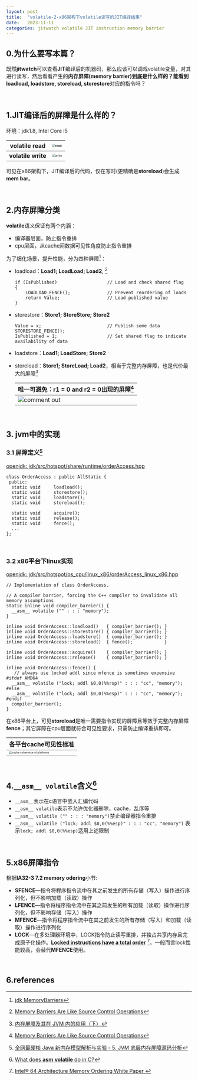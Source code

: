 ```yaml
---
layout: post
title:  "volatile-2-x86架构下volatile读写的JIT编译结果"
date:   2023-11-11
categories: jitwatch volatile JIT instruction memory barrier
---
```




## 0.为什么要写本篇？

既然**jitwatch**可以查看**JIT**编译后的机器码，那么应该可以调戏volatile变量，对其进行读写，然后看看产生的**内存屏障(memory barrier)**到底是什么样的？能看到**loadload, loadstore, storeload, storestore**对应的指令吗？

<br/>

## 1.JIT编译后的屏障是什么样的？

环境：jdk1.8, Intel Core i5

| **volatile read**  | <img src="https://user-images.githubusercontent.com/2216435/282236207-a03d55ec-1cc3-4656-99ff-055d17e30d89.png" alt="read" style="zoom:50%; float: left;" /> |
| ------------------ | ------------------------------------------------------------ |
| **volatile write** | <img src="https://user-images.githubusercontent.com/2216435/282236758-23b5d644-65b6-4d6c-95b5-0bd935d95d4c.png" alt="write" style="zoom:50%; float: left;" /> |

可见在x86架构下，JIT编译后的代码，仅在写时(更精确是**storeload**)会生成**mem bar**。

<br/>

## 2.内存屏障分类

**volatile**语义保证有两个内涵：

* 编译器层面，防止指令重排
* cpu层面，从cache间数据可见性角度防止指令重排

为了细化场景，提升性能，分为四种屏障[^3]：

* loadload：**Load1; LoadLoad; Load2**, [^1]

  ```
  if (IsPublished)                   // Load and check shared flag
  {
      LOADLOAD_FENCE();              // Prevent reordering of loads
      return Value;                  // Load published value
  }
  ```

* storestore：**Store1; StoreStore; Store2**

  ```
  Value = x;                         // Publish some data
  STORESTORE_FENCE();
  IsPublished = 1;                   // Set shared flag to indicate availability of data
  ```

* loadstore：**Load1; LoadStore; Store2**

* storeload：**Store1; StoreLoad; Load2**，相当于完整内存屏障，也是代价最大的屏障[^2]

  | 唯一可避免：r1 = 0 and r2 = 0出现的屏障[^1]                  |
  | ------------------------------------------------------------ |
  | <img src="https://user-images.githubusercontent.com/2216435/282244955-8f7f176a-428c-445b-b8d5-49676a4d8b46.png" alt="comment out" style="zoom:100%; float: left;" /> |

<br/>

## 3. jvm中的实现

### 3.1 屏障定义[^4]

[openjdk: jdk/src/hotspot/share/runtime/orderAccess.hpp](https://github.com/openjdk/jdk/blob/master/src/hotspot/share/runtime/orderAccess.hpp)

```
class OrderAccess : public AllStatic {
 public:
  static void     loadload();
  static void     storestore();
  static void     loadstore();
  static void     storeload();

  static void     acquire();
  static void     release();
  static void     fence();
  ...
};

```

<br/>

### 3.2 x86平台下linux实现

[openjdk: jdk/src/hotspot/os_cpu/linux_x86/orderAccess_linux_x86.hpp](https://github.com/openjdk/jdk/blob/master/src/hotspot/os_cpu/linux_x86/orderAccess_linux_x86.hpp)

```
// Implementation of class OrderAccess.

// A compiler barrier, forcing the C++ compiler to invalidate all memory assumptions
static inline void compiler_barrier() {
  __asm__ volatile ("" : : : "memory");
}

inline void OrderAccess::loadload()   { compiler_barrier(); }
inline void OrderAccess::storestore() { compiler_barrier(); }
inline void OrderAccess::loadstore()  { compiler_barrier(); }
inline void OrderAccess::storeload()  { fence();            }

inline void OrderAccess::acquire()    { compiler_barrier(); }
inline void OrderAccess::release()    { compiler_barrier(); }

inline void OrderAccess::fence() {
   // always use locked addl since mfence is sometimes expensive
#ifdef AMD64
  __asm__ volatile ("lock; addl $0,0(%%rsp)" : : : "cc", "memory");
#else
  __asm__ volatile ("lock; addl $0,0(%%esp)" : : : "cc", "memory");
#endif
  compiler_barrier();
}
```

在x86平台上，可见**storeload**是唯一需要指令实现的屏障且等效于完整内存屏障**fence**；其它屏障在cpu层面就符合可见性要求，只需防止编译重排即可。

| 各平台cache可见性标准                                        |
| ------------------------------------------------------------ |
| <img src="https://user-images.githubusercontent.com/2216435/282245622-80529551-b94f-4143-b771-919c80dbf9eb.png" alt="cache coherence of platforms" style="zoom:45%; float: left;" /> |

<br/>

## 4.`__asm__ volatile`含义[^5]

* `__asm__`表示在c语言中嵌入汇编代码
* `__asm__ volatile`表示不允许优化器删除，cache，乱序等
* `__asm__ volatile ("" : : : "memory")`禁止编译器指令重排
* `__asm__ volatile ("lock; addl $0,0(%%esp)" : : : "cc", "memory")` 表示`lock; addl $0,0(%%esp)`适用上述限制

<br/>

## 5.x86屏障指令

根据**IA32-3 7.2 memory odering**小节:

- **SFENCE**—指令将程序指令流中在其之前发生的所有存储（写入）操作进行序列化，但不影响加载（读取）操作
- **LFENCE**—指令将程序指令流中在其之前发生的所有加载（读取）操作进行序列化，但不影响存储（写入）操作
- **MFENCE**—指令将程序指令流中在其之前发生的所有存储（写入）和加载（读取）操作进行序列化
- **LOCK**—在多处理器环境中，LOCK指令防止读写重排，并独占共享内存且完成原子化操作。<u>**Locked instructions have a total order**</u> [^6]。一般而言lock性能较高，会替代**MFENCE**使用。

<br/>

## 6.references

[^1]: [Memory Barriers Are Like Source Control Operations](https://preshing.com/20120710/memory-barriers-are-like-source-control-operations/)
[^2]: [内存屏障及其在 JVM 内的应用（下）](https://segmentfault.com/a/1190000022508589)
[^3]: [jdk MemoryBarriers](https://github.com/openjdk/jdk/blob/6bab0f539fba8fb441697846347597b4a0ade428/src/jdk.internal.vm.ci/share/classes/jdk.vm.ci.code/src/jdk/vm/ci/code/MemoryBarriers.java)
[^4]:[全网最硬核 Java 新内存模型解析与实验 - 5. JVM 底层内存屏障源码分析](https://juejin.cn/user/501033033545053/posts)
[^5]: [What does __asm__ __volatile__ do in C?](https://stackoverflow.com/questions/26456510/what-does-asm-volatile-do-in-c)
[^6]: [Intel® 64 Architecture Memory Ordering White Paper ](https://www.cs.cmu.edu/~410-f10/doc/Intel_Reordering_318147.pdf)

